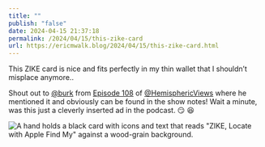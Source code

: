 ```yaml
---
title: ""
publish: "false"
date: 2024-04-15 21:37:18
permalink: /2024/04/15/this-zike-card
url: https://ericmwalk.blog/2024/04/15/this-zike-card.html
---
```


This ZIKE card is nice and fits perfectly in my thin wallet that I shouldn’t misplace anymore..

Shout out to [@burk](https://micro.blog/burk) from [Episode 108](https://listen.hemisphericviews.com/108) of [@HemisphericViews](https://micro.blog/HemisphericViews) where he mentioned it and obviously can be found in the show notes! Wait a minute, was this just a cleverly inserted ad in the podcast. 😏 😆

![A hand holds a black card with icons and text that reads "ZIKE, Locate with Apple Find My" against a wood-grain background.](https://ericmwalk.blog/uploads/2024/img-8643.jpeg)